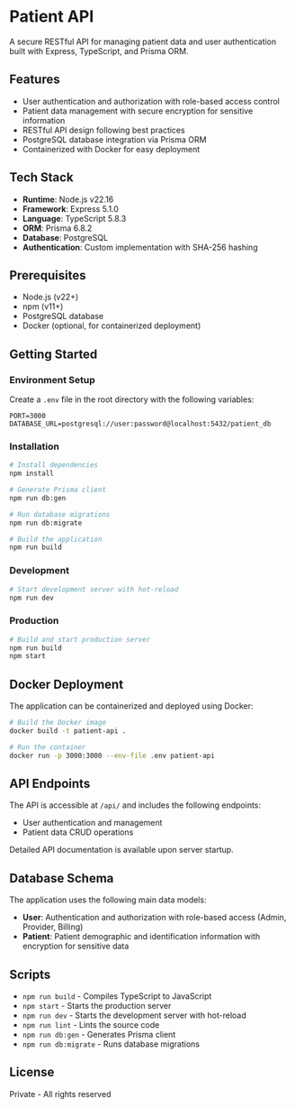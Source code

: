 # Patient API

A secure RESTful API for managing patient data and user authentication built with Express, TypeScript, and Prisma ORM.

## Features

- User authentication and authorization with role-based access control
- Patient data management with secure encryption for sensitive information
- RESTful API design following best practices
- PostgreSQL database integration via Prisma ORM
- Containerized with Docker for easy deployment

## Tech Stack

- **Runtime**: Node.js v22.16
- **Framework**: Express 5.1.0
- **Language**: TypeScript 5.8.3
- **ORM**: Prisma 6.8.2
- **Database**: PostgreSQL
- **Authentication**: Custom implementation with SHA-256 hashing

## Prerequisites

- Node.js (v22+)
- npm (v11+)
- PostgreSQL database
- Docker (optional, for containerized deployment)

## Getting Started

### Environment Setup

Create a `.env` file in the root directory with the following variables:

```
PORT=3000
DATABASE_URL=postgresql://user:password@localhost:5432/patient_db
```

### Installation

```bash
# Install dependencies
npm install

# Generate Prisma client
npm run db:gen

# Run database migrations
npm run db:migrate

# Build the application
npm run build
```

### Development

```bash
# Start development server with hot-reload
npm run dev
```

### Production

```bash
# Build and start production server
npm run build
npm start
```

## Docker Deployment

The application can be containerized and deployed using Docker:

```bash
# Build the Docker image
docker build -t patient-api .

# Run the container
docker run -p 3000:3000 --env-file .env patient-api
```

## API Endpoints

The API is accessible at `/api/` and includes the following endpoints:

- User authentication and management
- Patient data CRUD operations

Detailed API documentation is available upon server startup.

## Database Schema

The application uses the following main data models:

- **User**: Authentication and authorization with role-based access (Admin, Provider, Billing)
- **Patient**: Patient demographic and identification information with encryption for sensitive data

## Scripts

- `npm run build` - Compiles TypeScript to JavaScript
- `npm start` - Starts the production server
- `npm run dev` - Starts the development server with hot-reload
- `npm run lint` - Lints the source code
- `npm run db:gen` - Generates Prisma client
- `npm run db:migrate` - Runs database migrations

## License

Private - All rights reserved
